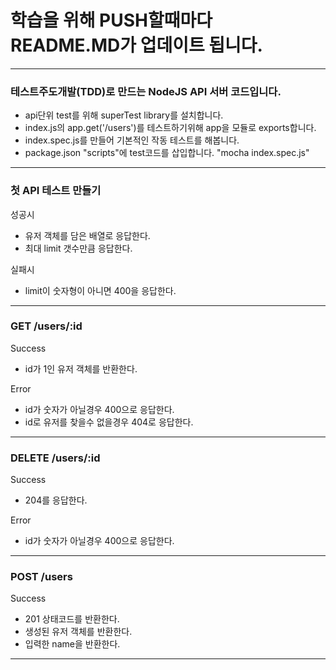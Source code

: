 # 학습을 위해 PUSH할때마다 README.MD가 업데이트 됩니다. 
***


### 테스트주도개발(TDD)로 만드는 NodeJS API 서버 코드입니다.

- api단위 test를 위해 superTest library를 설치합니다.
- index.js의 app.get('/users')를 테스트하기위해 app을 모듈로 exports합니다.
- index.spec.js를 만들어 기본적인 작동 테스트를 해봅니다.
- package.json "scripts"에 test코드를 삽입합니다. 
	"mocha index.spec.js"
---
### 첫 API 테스트 만들기

성공시
- 유저 객체를 담은 배열로 응답한다.
- 최대 limit 갯수만큼 응답한다.

실패시
- limit이 숫자형이 아니면 400을 응답한다.
---

### GET /users/:id

Success
- id가 1인 유저 객체를 반환한다.

Error
- id가 숫자가 아닐경우 400으로 응답한다.
- id로 유저를 찾을수 없을경우 404로 응답한다.
---

### DELETE /users/:id

Success
- 204를 응답한다.

Error
- id가 숫자가 아닐경우 400으로 응답한다.
---

### POST /users

Success
- 201 상태코드를 반환한다.
- 생성된 유저 객체를 반환한다.
- 입력한 name을 반환한다.
---